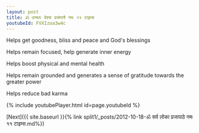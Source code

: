 ```yaml
---
layout: post
title: ॐ उन्मतः वेश्या प्रचंणायै नमः ११ टाइम्स
youtubeId: FVXIzoa3w4c
---
```

 
 
Helps get goodness, bliss and peace and God's blessings
 
Helps remain focused, help generate inner energy 
 
Helps boost physical and mental health 
 
Helps remain grounded and generates a sense of gratitude towards the greater power 
 
Helps reduce bad karma
 
 
 
 


{% include youtubePlayer.html id=page.youtubeId %}
 
[Next]({{ site.baseurl }}{% link  split1/_posts/2012-10-18-ॐ सर्व लोका प्रजापाठे नमः ११ टाइम्स.md%})
 
